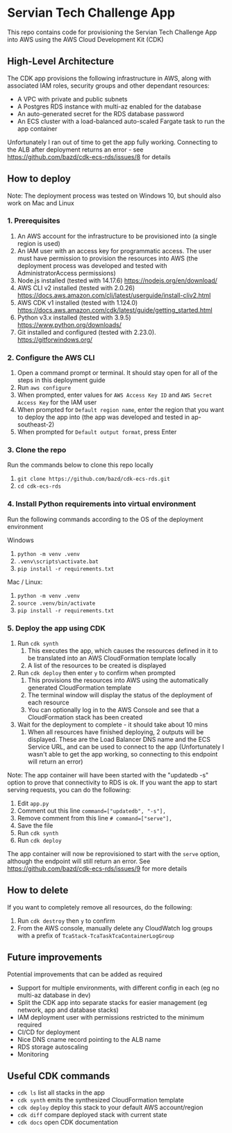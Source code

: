 
# Servian Tech Challenge App

This repo contains code for provisioning the Servian Tech Challenge App into AWS using the AWS Cloud Development Kit (CDK)

## High-Level Architecture

The CDK app provisions the following infrastructure in AWS, along with associated IAM roles, security groups and other dependant resources:

* A VPC with private and public subnets
* A Postgres RDS instance with multi-az enabled for the database
* An auto-generated secret for the RDS database password
* An ECS cluster with a load-balanced auto-scaled Fargate task to run the app container

Unfortunately I ran out of time to get the app fully working.  Connecting to the ALB after deployment returns an error - see <https://github.com/bazd/cdk-ecs-rds/issues/8> for details

## How to deploy

Note: The deployment process was tested on Windows 10, but should also work on Mac and Linux

### 1. Prerequisites

1. An AWS account for the infrastructure to be provisioned into (a single region is used)
1. An IAM user with an access key for programmatic access.  The user must have permission to provision the resources into AWS (the deployment process was developed and tested with AdministratorAccess permissions)
1. Node.js installed (tested with 14.17.6) <https://nodejs.org/en/download/>
1. AWS CLI v2 installed (tested with 2.0.26) <https://docs.aws.amazon.com/cli/latest/userguide/install-cliv2.html>
1. AWS CDK v1 installed (tested with 1.124.0) <https://docs.aws.amazon.com/cdk/latest/guide/getting_started.html>
1. Python v3.x installed (tested with 3.9.5) <https://www.python.org/downloads/>
1. Git installed and configured (tested with 2.23.0). <https://gitforwindows.org/>

### 2. Configure the AWS CLI

1. Open a command prompt or terminal.  It should stay open for all of the steps in this deployment guide
1. Run `aws configure`
1. When prompted, enter values for `AWS Access Key ID` and `AWS Secret Access Key` for  the IAM user
1. When prompted for `Default region name`, enter the region that you want to deploy the app into (the app was developed and tested in ap-southeast-2)
1. When prompted for `Default output format`, press Enter

### 3. Clone the repo

Run the commands below to clone this repo locally

1. `git clone https://github.com/bazd/cdk-ecs-rds.git`
1. `cd cdk-ecs-rds`

### 4. Install Python requirements into virtual environment

Run the following commands according to the OS of the deployment environment

Windows

1. `python -m venv .venv`
1. `.venv\scripts\activate.bat`
1. `pip install -r requirements.txt`

Mac / Linux:

1. `python -m venv .venv`
1. `source .venv/bin/activate`
1. `pip install -r requirements.txt`

### 5. Deploy the app using CDK

1. Run `cdk synth`
    1. This executes the app, which causes the resources defined in it to be translated into an AWS CloudFormation template locally
    1. A list of the resources to be created is displayed
1. Run `cdk deploy` then enter `y` to confirm when prompted
    1. This provisions the resources into AWS using the automatically generated CloudFormation template
    1. The terminal window will display the status of the deployment of each resource
    1. You can optionally log in to the AWS Console and see that a CloudFormation stack has been created
1. Wait for the deployment to complete - it should take about 10 mins
    1. When all resources have finished deploying, 2 outputs will be displayed.  These are the Load Balancer DNS name and the ECS Service URL, and can be used to connect to the app (Unfortunately I wasn't able to get the app working, so connecting to this endpoint will return an error)

Note: The app container will have been started with the "updatedb -s" option to prove that connectivity to RDS is ok.  If you want the app to start serving requests, you can do the following:
1. Edit `app.py`
1. Comment out this line `command=["updatedb", "-s"],`
1. Remove comment from this line `# command=["serve"],`
1. Save the file
1. Run `cdk synth`
1. Run `cdk deploy`

The app container will now be reprovisioned to start with the `serve` option, although the endpoint will still return an error.  See https://github.com/bazd/cdk-ecs-rds/issues/9 for more details

## How to delete

If you want to completely remove all resources, do the following:

1. Run `cdk destroy` then `y` to confirm
2. From the AWS console, manually delete any CloudWatch log groups with a prefix of `TcaStack-TcaTaskTcaContainerLogGroup`

## Future improvements

Potential improvements that can be added as required

* Support for multiple environments, with different config in each (eg no multi-az database in dev)
* Split the CDK app into separate stacks for easier management (eg network, app and database stacks)
* IAM deployment user with permissions restricted to the minimum required
* CI/CD for deployment
* Nice DNS cname record pointing to the ALB name
* RDS storage autoscaling
* Monitoring

## Useful CDK commands

* `cdk ls`          list all stacks in the app
* `cdk synth`       emits the synthesized CloudFormation template
* `cdk deploy`      deploy this stack to your default AWS account/region
* `cdk diff`        compare deployed stack with current state
* `cdk docs`        open CDK documentation
